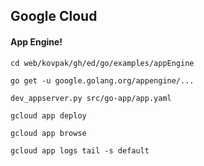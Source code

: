 Google Cloud
-

#### App Engine!

````
cd web/kovpak/gh/ed/go/examples/appEngine

go get -u google.golang.org/appengine/...

dev_appserver.py src/go-app/app.yaml

gcloud app deploy

gcloud app browse

gcloud app logs tail -s default
````
